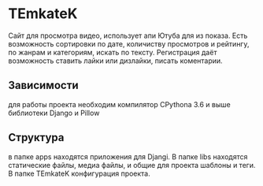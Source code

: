 # TEmkateK

Сайт для просмотра видео, использует апи Ютуба для из показа. Есть возможность сортировки по дате, количиству просмотров и рейтингу, по жанрам и категориям, искать по тексту. Регистрация даёт возможность ставить лайки или дизлайки, писать коментарии.

## Зависимости

для работы проекта необходим компилятор CPythona 3.6 и выше
библиотеки Django и Pillow

## Структура 

в папке apps находятся приложения для Djangi.
В папке libs находятся статические файлы, медиа файлы, и общие для проекта шаблоны и теги.
В папке TEmkateK конфигурация проекта.
